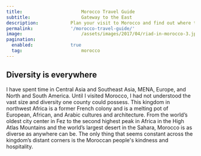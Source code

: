 ```yaml
---
title:						Morocco Travel Guide
subtitle:					Gateway to the East
description:			Plan your visit to Morocco and find out where to go and what to do in Morocco. Read about itineraries, activities, places to stay and travel essentials.
permalink: 				'/morocco-travel-guide/'
image:						/assets/images/2017/04/riad-in-morocco-3.jpg
pagination: 
  enabled: 				true
  tag: 						morocco
---
```


## Diversity is everywhere

I have spent time in Central Asia and Southeast Asia, MENA, Europe, and North and South America. Until I visited Morocco, I had not understood the vast size and diversity one county could possess. This kingdom in northwest Africa is a former French colony and is a melting pot of European, African, and Arabic cultures and architecture. From the world’s oldest city center in Fez to the second highest peak in Africa in the High Atlas Mountains and the world’s largest desert in the Sahara, Morocco is as diverse as anywhere can be. The only thing that seems constant across the kingdom’s distant corners is the Moroccan people's kindness and hospitality.
